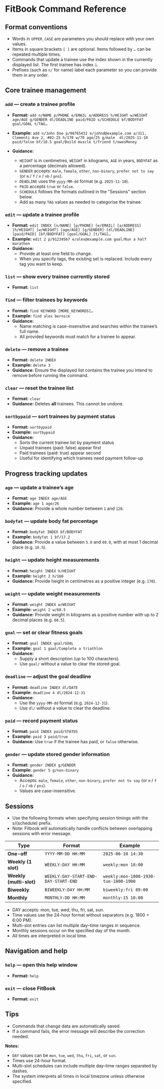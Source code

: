 # FitBook Command Reference

## Format conventions
- Words in `UPPER_CASE` are parameters you should replace with your own values.
- Items in square brackets `[ ]` are optional. Items followed by `…` can be repeated multiple times.
- Commands that update a trainee use the index shown in the currently displayed list. The first trainee has index `1`.
- Prefixes (such as `n/` for name) label each parameter so you can provide them in any order.

## Core trainee management
### `add` — create a trainee profile
- **Format:** `add n/NAME p/PHONE e/EMAIL a/ADDRESS h/HEIGHT w/WEIGHT age/AGE g/GENDER dl/DEADLINE paid/PAID s/SCHEDULE bf/BODYFAT goal/GOAL t/TAG…`
- **Example:** `add n/John Doe p/98765432 e/johnd@example.com a/311, Clementi Ave 2, #02-25 h/170 w/70 age/25 g/male 
dl/2025-11-10 paid/false bf/18.5 goal/Build muscle t/friend t/owesMoney`

- **Guidance:**
    - `HEIGHT` is in centimetres, `WEIGHT` in kilograms, `AGE` in years, `BODYFAT` as a percentage (decimals allowed).
    - `GENDER` accepts: `male`, `female`, `other`, `non-binary`, `prefer not to say` (or `m` / `f` / `o` / `nb` / `pns`).
    - `DEADLINE` uses the `yyyy-MM-dd` format (e.g. `2025-11-10`).
    - `PAID` accepts `true` or `false`.
    - `SCHEDULE` follows the formats outlined in the "Sessions" section below.
    - Add as many `TAG` values as needed to categorise the trainee.

### `edit` — update a trainee profile
- **Format:** `edit INDEX [n/NAME] [p/PHONE] [e/EMAIL] [a/ADDRESS] [h/HEIGHT] [w/WEIGHT] [age/AGE] [g/GENDER] [dl/DEADLINE] [paid/PAID] [bf/BODYFAT] [goal/GOAL] [t/TAG]…`
- **Example:** `edit 2 p/91234567 e/alex@example.com goal/Run a half marathon`
- **Guidance:**
    - Provide at least one field to change.
    - When you specify tags, the existing set is replaced. Include every tag you want to keep.

### `list` — show every trainee currently stored
- **Format:** `list`

### `find` — filter trainees by keywords
- **Format:** `find KEYWORD [MORE_KEYWORDS]…`
- **Example:** `find alex bernice`
- **Guidance:**
    - Name matching is case-insensitive and searches within the trainee’s full name.
    - All provided keywords must match for a trainee to appear.

### `delete` — remove a trainee
- **Format:** `delete INDEX`
- **Example:** `delete 3`
- **Guidance:** Ensure the displayed list contains the trainee you intend to remove before running the command.

### `clear` — reset the trainee list
- **Format:** `clear`
- **Guidance:** Deletes **all** trainees. This cannot be undone.

### `sortbypaid` — sort trainees by payment status
- **Format:** `sortbypaid`
- **Example:** `sortbypaid`
- **Guidance:**
    - Sorts the current trainee list by payment status
    - Unpaid trainees (paid: false) appear first
    - Paid trainees (paid: true) appear second
    - Useful for identifying which trainees need payment follow-up

## Progress tracking updates
### `age` — update a trainee’s age
- **Format:** `age INDEX age/AGE`
- **Example:** `age 1 age/26`
- **Guidance:** Provide a whole number between `1` and `120`.

### `bodyfat` — update body fat percentage
- **Format:** `bodyfat INDEX bf/BODYFAT`
- **Example:** `bodyfat 1 bf/17.2`
- **Guidance:** Provide a value between `5.0` and `60.0`, with at most 1 decimal place (e.g. `18.5`).

### `height` — update height measurements
- **Format:** `height INDEX h/HEIGHT`
- **Example:** `height 2 h/168`
- **Guidance:** Provide height in centimetres as a positive integer (e.g. `170`).

### `weight` — update weight measurements
- **Format:** `weight INDEX w/WEIGHT`
- **Example:** `weight 2 w/68.5`
- **Guidance:** Provide weight in kilograms as a positive number with up to 2 decimal places (e.g. `68.5`).

### `goal` — set or clear fitness goals
- **Format:** `goal INDEX goal/GOAL`
- **Example:** `goal 1 goal/Complete a triathlon`
- **Guidance:**
    - Supply a short description (up to 100 characters).
    - Use `goal/` without a value to clear the stored goal.

### `deadline` — adjust the goal deadline
- **Format:** `deadline INDEX dl/DATE`
- **Example:** `deadline 4 dl/2024-12-31`
- **Guidance:**
    - Use the `yyyy-MM-dd` format (e.g. `2024-12-31`).
    - Use `dl/` without a value to clear the deadline.

### `paid` — record payment status
- **Format:** `paid INDEX paid/STATUS`
- **Example:** `paid 3 paid/true`
- **Guidance:** Use `true` if the trainee has paid, or `false` otherwise.

### `gender` — update stored gender information
- **Format:** `gender INDEX g/GENDER`
- **Example:** `gender 5 g/non-binary`
- **Guidance:**
    - Accepts: `male`, `female`, `other`, `non-binary`, `prefer not to say` (or `m` / `f` / `o` / `nb` / `pns`).
    - Values are case-insensitive.

## Sessions

- Use the following formats when specifying session timings with the s/(schedule) prefix. 
- Note: Fitbook will automatically handle conflicts between overlapping sessions with error message.

| **Type** | **Format** | **Example** |
|-----------|-------------|-------------|
| **One-off** | `YYYY-MM-DD HH:MM` | `2025-06-10 14:30` |
| **Weekly (1 slot)** | `WEEKLY:DAY HH:MM` | `weekly:mon 18:00` |
| **Weekly (multi-slot)** | `WEEKLY:DAY-START-END-DAY-START-END` | `weekly:mon-1800-1930-tue-1800-1900` |
| **Biweekly** | `BIWEEKLY:DAY HH:MM` | `biweekly:fri 09:00` |
| **Monthly** | `MONTHLY:DD HH:MM` | `monthly:15 10:00` |

- DAY accepts: mon, tue, wed, thu, fri, sat, sun. 
- Time values use the 24-hour format without separators (e.g. 1800 = 6:00 PM). 
- Multi-slot entries can list multiple day–time ranges in sequence. 
- Monthly sessions occur on the specified day of the month. 
- All times are interpreted in local time.

## Navigation and help
### `help` — open this help window
- **Format:** `help`

### `exit` — close FitBook
- **Format:** `exit`

## Tips
- Commands that change data are automatically saved.
- If a command fails, the error message will describe the correction needed.



**Notes:**
- `DAY` values can be `mon`, `tue`, `wed`, `thu`, `fri`, `sat`, or `sun`.
- Times use 24-hour format.
- Multi-slot schedules can include multiple day–time ranges separated by dashes.
- The system interprets all times in local timezone unless otherwise specified.
